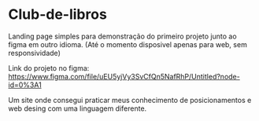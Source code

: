 # Club-de-libros
Landing page simples para demonstração do primeiro projeto junto ao figma em outro idioma. (Até o momento disposivel apenas para web, sem responsividade)

Link do projeto no figma: https://www.figma.com/file/uEU5yjVy3SvCfQn5NafRhP/Untitled?node-id=0%3A1

Um site onde consegui praticar meus conhecimento de posicionamentos e web desing com uma linguagem diferente.

